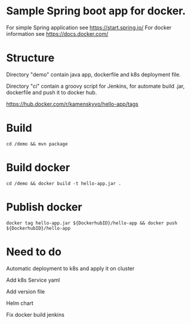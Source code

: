 # Sample Spring boot app for docker.

For simple Spring application see https://start.spring.io/
For docker information see https://docs.docker.com/

# Structure

Directory "demo" contain java app, dockerfile and k8s deployment file.

Directory "ci" contain a groovy script for Jenkins, for automate build .jar, dockerfile and push it to docker hub. 

https://hub.docker.com/r/kamenskyvo/hello-app/tags

# Build

`cd /demo && mvn package`

# Build docker

`cd /demo && docker build -t hello-app.jar .`

# Publish docker

`docker tag hello-app.jar ${DockerhubID}/hello-app && docker push ${DockerhubID}/hello-app `

# Need to do
Automatic deployment to k8s and apply it on cluster

Add k8s Service yaml

Add version file

Helm chart

Fix docker build jenkins
